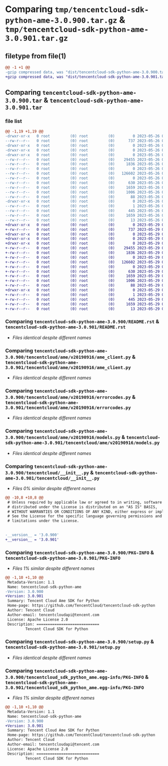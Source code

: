 # Comparing `tmp/tencentcloud-sdk-python-ame-3.0.900.tar.gz` & `tmp/tencentcloud-sdk-python-ame-3.0.901.tar.gz`

## filetype from file(1)

```diff
@@ -1 +1 @@
-gzip compressed data, was "dist/tencentcloud-sdk-python-ame-3.0.900.tar", last modified: Fri May 26 02:09:11 2023, max compression
+gzip compressed data, was "dist/tencentcloud-sdk-python-ame-3.0.901.tar", last modified: Mon May 29 02:15:34 2023, max compression
```

## Comparing `tencentcloud-sdk-python-ame-3.0.900.tar` & `tencentcloud-sdk-python-ame-3.0.901.tar`

### file list

```diff
@@ -1,19 +1,19 @@
-drwxr-xr-x   0 root         (0) root         (0)        0 2023-05-26 02:09:11.000000 tencentcloud-sdk-python-ame-3.0.900/
--rw-r--r--   0 root         (0) root         (0)      737 2023-05-26 02:09:11.000000 tencentcloud-sdk-python-ame-3.0.900/README.rst
-drwxr-xr-x   0 root         (0) root         (0)        0 2023-05-26 02:09:11.000000 tencentcloud-sdk-python-ame-3.0.900/tencentcloud/
-drwxr-xr-x   0 root         (0) root         (0)        0 2023-05-26 02:09:11.000000 tencentcloud-sdk-python-ame-3.0.900/tencentcloud/ame/
-drwxr-xr-x   0 root         (0) root         (0)        0 2023-05-26 02:09:11.000000 tencentcloud-sdk-python-ame-3.0.900/tencentcloud/ame/v20190916/
--rw-r--r--   0 root         (0) root         (0)    29455 2023-05-26 02:09:11.000000 tencentcloud-sdk-python-ame-3.0.900/tencentcloud/ame/v20190916/ame_client.py
--rw-r--r--   0 root         (0) root         (0)     1836 2023-05-26 02:09:11.000000 tencentcloud-sdk-python-ame-3.0.900/tencentcloud/ame/v20190916/errorcodes.py
--rw-r--r--   0 root         (0) root         (0)        0 2023-05-26 02:09:11.000000 tencentcloud-sdk-python-ame-3.0.900/tencentcloud/ame/v20190916/__init__.py
--rw-r--r--   0 root         (0) root         (0)   126602 2023-05-26 02:09:11.000000 tencentcloud-sdk-python-ame-3.0.900/tencentcloud/ame/v20190916/models.py
--rw-r--r--   0 root         (0) root         (0)        0 2023-05-26 02:09:11.000000 tencentcloud-sdk-python-ame-3.0.900/tencentcloud/ame/__init__.py
--rw-r--r--   0 root         (0) root         (0)      630 2023-05-26 02:09:11.000000 tencentcloud-sdk-python-ame-3.0.900/tencentcloud/__init__.py
--rw-r--r--   0 root         (0) root         (0)     1659 2023-05-26 02:09:11.000000 tencentcloud-sdk-python-ame-3.0.900/PKG-INFO
--rw-r--r--   0 root         (0) root         (0)     1006 2023-05-26 02:09:11.000000 tencentcloud-sdk-python-ame-3.0.900/setup.py
--rw-r--r--   0 root         (0) root         (0)       88 2023-05-26 02:09:11.000000 tencentcloud-sdk-python-ame-3.0.900/setup.cfg
-drwxr-xr-x   0 root         (0) root         (0)        0 2023-05-26 02:09:11.000000 tencentcloud-sdk-python-ame-3.0.900/tencentcloud_sdk_python_ame.egg-info/
--rw-r--r--   0 root         (0) root         (0)        1 2023-05-26 02:09:11.000000 tencentcloud-sdk-python-ame-3.0.900/tencentcloud_sdk_python_ame.egg-info/dependency_links.txt
--rw-r--r--   0 root         (0) root         (0)      445 2023-05-26 02:09:11.000000 tencentcloud-sdk-python-ame-3.0.900/tencentcloud_sdk_python_ame.egg-info/SOURCES.txt
--rw-r--r--   0 root         (0) root         (0)     1659 2023-05-26 02:09:11.000000 tencentcloud-sdk-python-ame-3.0.900/tencentcloud_sdk_python_ame.egg-info/PKG-INFO
--rw-r--r--   0 root         (0) root         (0)       13 2023-05-26 02:09:11.000000 tencentcloud-sdk-python-ame-3.0.900/tencentcloud_sdk_python_ame.egg-info/top_level.txt
+drwxr-xr-x   0 root         (0) root         (0)        0 2023-05-29 02:15:33.000000 tencentcloud-sdk-python-ame-3.0.901/
+-rw-r--r--   0 root         (0) root         (0)      737 2023-05-29 02:15:33.000000 tencentcloud-sdk-python-ame-3.0.901/README.rst
+drwxr-xr-x   0 root         (0) root         (0)        0 2023-05-29 02:15:33.000000 tencentcloud-sdk-python-ame-3.0.901/tencentcloud/
+drwxr-xr-x   0 root         (0) root         (0)        0 2023-05-29 02:15:33.000000 tencentcloud-sdk-python-ame-3.0.901/tencentcloud/ame/
+drwxr-xr-x   0 root         (0) root         (0)        0 2023-05-29 02:15:33.000000 tencentcloud-sdk-python-ame-3.0.901/tencentcloud/ame/v20190916/
+-rw-r--r--   0 root         (0) root         (0)    29455 2023-05-29 02:15:33.000000 tencentcloud-sdk-python-ame-3.0.901/tencentcloud/ame/v20190916/ame_client.py
+-rw-r--r--   0 root         (0) root         (0)     1836 2023-05-29 02:15:33.000000 tencentcloud-sdk-python-ame-3.0.901/tencentcloud/ame/v20190916/errorcodes.py
+-rw-r--r--   0 root         (0) root         (0)        0 2023-05-29 02:15:33.000000 tencentcloud-sdk-python-ame-3.0.901/tencentcloud/ame/v20190916/__init__.py
+-rw-r--r--   0 root         (0) root         (0)   126602 2023-05-29 02:15:33.000000 tencentcloud-sdk-python-ame-3.0.901/tencentcloud/ame/v20190916/models.py
+-rw-r--r--   0 root         (0) root         (0)        0 2023-05-29 02:15:33.000000 tencentcloud-sdk-python-ame-3.0.901/tencentcloud/ame/__init__.py
+-rw-r--r--   0 root         (0) root         (0)      630 2023-05-29 02:15:33.000000 tencentcloud-sdk-python-ame-3.0.901/tencentcloud/__init__.py
+-rw-r--r--   0 root         (0) root         (0)     1659 2023-05-29 02:15:33.000000 tencentcloud-sdk-python-ame-3.0.901/PKG-INFO
+-rw-r--r--   0 root         (0) root         (0)     1006 2023-05-29 02:15:33.000000 tencentcloud-sdk-python-ame-3.0.901/setup.py
+-rw-r--r--   0 root         (0) root         (0)       88 2023-05-29 02:15:33.000000 tencentcloud-sdk-python-ame-3.0.901/setup.cfg
+drwxr-xr-x   0 root         (0) root         (0)        0 2023-05-29 02:15:33.000000 tencentcloud-sdk-python-ame-3.0.901/tencentcloud_sdk_python_ame.egg-info/
+-rw-r--r--   0 root         (0) root         (0)        1 2023-05-29 02:15:33.000000 tencentcloud-sdk-python-ame-3.0.901/tencentcloud_sdk_python_ame.egg-info/dependency_links.txt
+-rw-r--r--   0 root         (0) root         (0)      445 2023-05-29 02:15:33.000000 tencentcloud-sdk-python-ame-3.0.901/tencentcloud_sdk_python_ame.egg-info/SOURCES.txt
+-rw-r--r--   0 root         (0) root         (0)     1659 2023-05-29 02:15:33.000000 tencentcloud-sdk-python-ame-3.0.901/tencentcloud_sdk_python_ame.egg-info/PKG-INFO
+-rw-r--r--   0 root         (0) root         (0)       13 2023-05-29 02:15:33.000000 tencentcloud-sdk-python-ame-3.0.901/tencentcloud_sdk_python_ame.egg-info/top_level.txt
```

### Comparing `tencentcloud-sdk-python-ame-3.0.900/README.rst` & `tencentcloud-sdk-python-ame-3.0.901/README.rst`

 * *Files identical despite different names*

### Comparing `tencentcloud-sdk-python-ame-3.0.900/tencentcloud/ame/v20190916/ame_client.py` & `tencentcloud-sdk-python-ame-3.0.901/tencentcloud/ame/v20190916/ame_client.py`

 * *Files identical despite different names*

### Comparing `tencentcloud-sdk-python-ame-3.0.900/tencentcloud/ame/v20190916/errorcodes.py` & `tencentcloud-sdk-python-ame-3.0.901/tencentcloud/ame/v20190916/errorcodes.py`

 * *Files identical despite different names*

### Comparing `tencentcloud-sdk-python-ame-3.0.900/tencentcloud/ame/v20190916/models.py` & `tencentcloud-sdk-python-ame-3.0.901/tencentcloud/ame/v20190916/models.py`

 * *Files identical despite different names*

### Comparing `tencentcloud-sdk-python-ame-3.0.900/tencentcloud/__init__.py` & `tencentcloud-sdk-python-ame-3.0.901/tencentcloud/__init__.py`

 * *Files 0% similar despite different names*

```diff
@@ -10,8 +10,8 @@
 # Unless required by applicable law or agreed to in writing, software
 # distributed under the License is distributed on an "AS IS" BASIS,
 # WITHOUT WARRANTIES OR CONDITIONS OF ANY KIND, either express or implied.
 # See the License for the specific language governing permissions and
 # limitations under the License.
 
 
-__version__ = '3.0.900'
+__version__ = '3.0.901'
```

### Comparing `tencentcloud-sdk-python-ame-3.0.900/PKG-INFO` & `tencentcloud-sdk-python-ame-3.0.901/PKG-INFO`

 * *Files 1% similar despite different names*

```diff
@@ -1,10 +1,10 @@
 Metadata-Version: 1.1
 Name: tencentcloud-sdk-python-ame
-Version: 3.0.900
+Version: 3.0.901
 Summary: Tencent Cloud Ame SDK for Python
 Home-page: https://github.com/TencentCloud/tencentcloud-sdk-python
 Author: Tencent Cloud
 Author-email: tencentcloudapi@tencent.com
 License: Apache License 2.0
 Description: ============================
         Tencent Cloud SDK for Python
```

### Comparing `tencentcloud-sdk-python-ame-3.0.900/setup.py` & `tencentcloud-sdk-python-ame-3.0.901/setup.py`

 * *Files identical despite different names*

### Comparing `tencentcloud-sdk-python-ame-3.0.900/tencentcloud_sdk_python_ame.egg-info/PKG-INFO` & `tencentcloud-sdk-python-ame-3.0.901/tencentcloud_sdk_python_ame.egg-info/PKG-INFO`

 * *Files 1% similar despite different names*

```diff
@@ -1,10 +1,10 @@
 Metadata-Version: 1.1
 Name: tencentcloud-sdk-python-ame
-Version: 3.0.900
+Version: 3.0.901
 Summary: Tencent Cloud Ame SDK for Python
 Home-page: https://github.com/TencentCloud/tencentcloud-sdk-python
 Author: Tencent Cloud
 Author-email: tencentcloudapi@tencent.com
 License: Apache License 2.0
 Description: ============================
         Tencent Cloud SDK for Python
```

